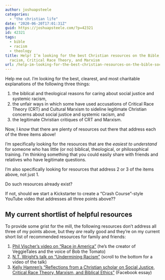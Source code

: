```yaml
---
author: joshuapsteele
categories:
  - "the christian life"
date: "2020-06-20T17:01:31Z"
guid: https://joshuapsteele.com/?p=42321
id: 42321
tags:
  - bible
  - racism
  - theology
title: Help! I’m looking for the best Christian resources on the Bible, social justice,
  racism, Critical Race Theory, and Marxism
url: /help-im-looking-for-the-best-christian-resources-on-the-bible-social-justice-racism-critical-race-theory-and-marxism/
---
```


Help me out. I’m looking for the best, clearest, and most charitable explanations of the following three things:

1. the biblical and theological reasons for caring about social justice and systemic racism,
2. the unfair ways in which some have used accusations of Critical Race Theory (CRT) and Cultural Marxism to sideline legitimate Christian concerns about social justice and systemic racism, and
3. the legitimate Christian critiques of CRT and Marxism.

Now, I *know* that there are plenty of resources out there that address each of the three items above!

I’m specifically looking for the resources that are the *easiest to understand* for someone who has little (or no) biblical, theological, or philosophical training. I’m thinking something that you could easily share with friends and relatives who have legitimate questions.

I’m also specifically looking for resources that address 2 or 3 of the items above, not just 1.

Do such resources already exist?

If not, should we start a Kickstarter to create a “Crash Course”-style YouTube video that addresses all three points above??

## My current shortlist of helpful resources

To provide some grist for the mill, the following resources don’t address all three of my points above, but they *are* really good and they’re on my current short list of recommended resources for family and friends:

1. [Phil Vischer’s video on “Race in America”](https://www.youtube.com/watch?v=AGUwcs9qJXY) (he’s the creator of VeggieTales and the voice of Bob the Tomato)
2. [N.T. Wright’s talk on “Undermining Racism”](https://ntwrightpage.com/2020/06/14/undermining-racism-complete-text/) (scroll to the bottom for a video of the talk)
3. [Kelly Hamren’s “Reflections from a Christian scholar on Social Justice, Critical Race Theory, Marxism, and Biblical Ethics”](https://www.facebook.com/kelly.hamren.7/posts/10156935647256923) (Facebook essay)